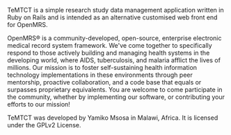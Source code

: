 TeMTCT is a simple research study data management application written in Ruby on Rails and is intended as an alternative customised web front end for OpenMRS.

OpenMRS® is a community-developed, open-source, enterprise electronic medical record system framework. We've come together to specifically respond to those actively building and managing health systems in the developing world, where AIDS, tuberculosis, and malaria afflict the lives of millions. Our mission is to foster self-sustaining health information technology implementations in these environments through peer mentorship, proactive collaboration, and a code base that equals or surpasses proprietary equivalents. You are welcome to come participate in the community, whether by implementing our software, or contributing your efforts to our mission!

TeMTCT was developed by Yamiko Msosa in Malawi, Africa. It is licensed under the GPLv2 License.
